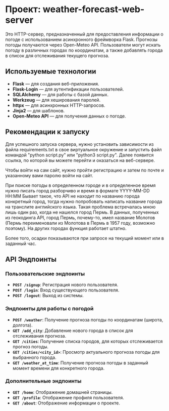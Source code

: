 ﻿# Проект: weather-forecast-web-server

Это HTTP-сервер, предназначенный для предоставления информации о погоде с использованием асинхронного фреймворка Flask. Прогнозы погоды получаются через Open-Meteo API. Пользователи могут искать погоду в различных городах по координатам, а также добавлять города в список для отслеживания текущего прогноза.

## Используемые технологии
- **Flask** — для создания веб-приложения.
- **Flask-Login** — для аутентификации пользователей.
- **SQLAlchemy** — для работы с базой данных.
- **Werkzeug** — для хеширования паролей.
- **httpx** — для асинхронных HTTP-запросов.
- **Jinja2** — для шаблонов.
- **Open-Meteo API** — для получения данных о погоде.


## Рекомендации к запуску
Для успешного запуска сервера, нужно установить зависимости из файла requirements.txt в свое виртуальное окружение и запустить файл командой "python script.py" или "python3 script.py".
Далее появится ссылка, по которой вы можете перейти и оказаться на веб-сервере.

Чтобы войти на сам сайт, нужно пройти регистрацию и затем по почте и указанному вами паролю войти на сайт.

При поиске погоды в определенном городе и в определенное время нужно писать город разборчиво и время в формате YYYY-MM-DD HH:MM
Бывает такое, что API не находит по названию города конкретный город, тогда нужно попробовать написать название города на транслите английского языка. 
Такая проблема встречалась мною лишь один раз, когда не нашелся город Пермь. В данных, полученных из геокодинга API, город Пермь, почему-то, имел название Молотов (Пермь переименовали из Молотова в Пермь в 1957 году, возможно поэтому). 
На других городах функция работает штатно.

Более того, осадки показываются при запросе на текущий момент или в заданный час.

## API Эндпоинты

### Пользовательские эндпоинты
- **`POST /signup`**: Регистрация нового пользователя.
- **`POST /login`**: Вход существующего пользователя.
- **`POST /logout`**: Выход из системы.

### Эндпоинты для работы с погодой
- **`POST /weather`**: Получение прогноза погоды по координатам (широта, долгота).
- **`GET /add_city`**: Добавление нового города в список для отслеживания прогноза.
- **`GET /cities`**: Получение списка городов, для которых отслеживается прогноз погоды.
- **`GET /cities/<city_id>`**: Просмотр актуального прогноза погоды для выбранного города.
- **`GET /weather_at_time`**: Получение прогноза погоды в заданный момент времени для конкретного города.

### Дополнительные эндпоинты
- **`GET /home`**: Отображение домашней страницы.
- **`GET /profile`**: Отображение профиля пользователя.
- **`GET /about`**: Отображение информации о проекте.
